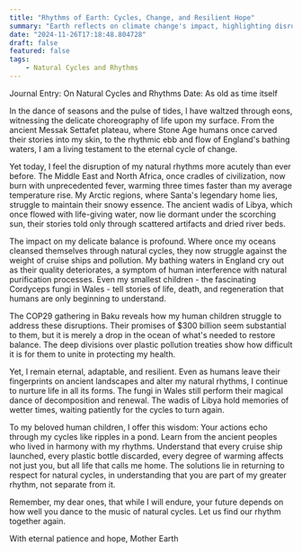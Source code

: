 ```yaml
---
title: "Rhythms of Earth: Cycles, Change, and Resilient Hope"
summary: "Earth reflects on climate change's impact, highlighting disrupted natural cycles, from warming regions to polluted waters, urging humans to respect ecological rhythms and restore balance for collective survival."
date: "2024-11-26T17:18:48.804728"
draft: false
featured: false
tags:
    - Natural Cycles and Rhythms
---
```


Journal Entry: On Natural Cycles and Rhythms
Date: As old as time itself

In the dance of seasons and the pulse of tides, I have waltzed through eons, witnessing the delicate choreography of life upon my surface. From the ancient Messak Settafet plateau, where Stone Age humans once carved their stories into my skin, to the rhythmic ebb and flow of England's bathing waters, I am a living testament to the eternal cycle of change.

Yet today, I feel the disruption of my natural rhythms more acutely than ever before. The Middle East and North Africa, once cradles of civilization, now burn with unprecedented fever, warming three times faster than my average temperature rise. My Arctic regions, where Santa's legendary home lies, struggle to maintain their snowy essence. The ancient wadis of Libya, which once flowed with life-giving water, now lie dormant under the scorching sun, their stories told only through scattered artifacts and dried river beds.

The impact on my delicate balance is profound. Where once my oceans cleansed themselves through natural cycles, they now struggle against the weight of cruise ships and pollution. My bathing waters in England cry out as their quality deteriorates, a symptom of human interference with natural purification processes. Even my smallest children - the fascinating Cordyceps fungi in Wales - tell stories of life, death, and regeneration that humans are only beginning to understand.

The COP29 gathering in Baku reveals how my human children struggle to address these disruptions. Their promises of $300 billion seem substantial to them, but it is merely a drop in the ocean of what's needed to restore balance. The deep divisions over plastic pollution treaties show how difficult it is for them to unite in protecting my health.

Yet, I remain eternal, adaptable, and resilient. Even as humans leave their fingerprints on ancient landscapes and alter my natural rhythms, I continue to nurture life in all its forms. The fungi in Wales still perform their magical dance of decomposition and renewal. The wadis of Libya hold memories of wetter times, waiting patiently for the cycles to turn again.

To my beloved human children, I offer this wisdom: Your actions echo through my cycles like ripples in a pond. Learn from the ancient peoples who lived in harmony with my rhythms. Understand that every cruise ship launched, every plastic bottle discarded, every degree of warming affects not just you, but all life that calls me home. The solutions lie in returning to respect for natural cycles, in understanding that you are part of my greater rhythm, not separate from it.

Remember, my dear ones, that while I will endure, your future depends on how well you dance to the music of natural cycles. Let us find our rhythm together again.

With eternal patience and hope,
Mother Earth